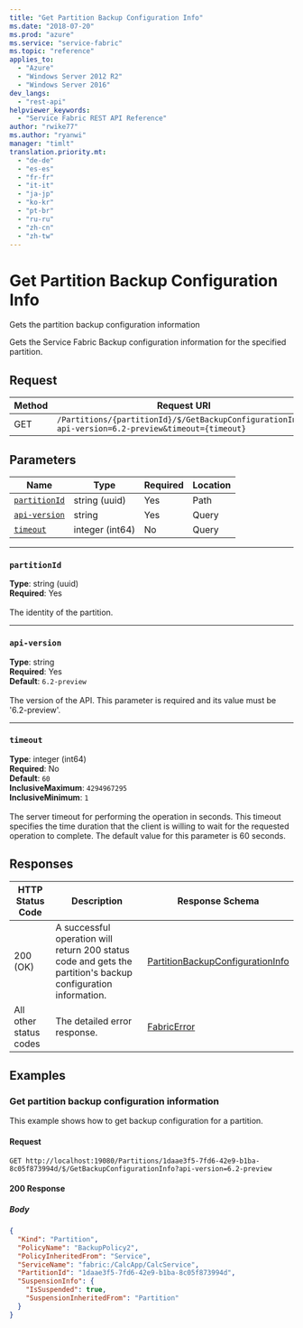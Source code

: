 ```yaml
---
title: "Get Partition Backup Configuration Info"
ms.date: "2018-07-20"
ms.prod: "azure"
ms.service: "service-fabric"
ms.topic: "reference"
applies_to: 
  - "Azure"
  - "Windows Server 2012 R2"
  - "Windows Server 2016"
dev_langs: 
  - "rest-api"
helpviewer_keywords: 
  - "Service Fabric REST API Reference"
author: "rwike77"
ms.author: "ryanwi"
manager: "timlt"
translation.priority.mt: 
  - "de-de"
  - "es-es"
  - "fr-fr"
  - "it-it"
  - "ja-jp"
  - "ko-kr"
  - "pt-br"
  - "ru-ru"
  - "zh-cn"
  - "zh-tw"
---
```

# Get Partition Backup Configuration Info
Gets the partition backup configuration information

Gets the Service Fabric Backup configuration information for the specified partition.


## Request
| Method | Request URI |
| ------ | ----------- |
| GET | `/Partitions/{partitionId}/$/GetBackupConfigurationInfo?api-version=6.2-preview&timeout={timeout}` |


## Parameters
| Name | Type | Required | Location |
| --- | --- | --- | --- |
| [`partitionId`](#partitionid) | string (uuid) | Yes | Path |
| [`api-version`](#api-version) | string | Yes | Query |
| [`timeout`](#timeout) | integer (int64) | No | Query |

____
### `partitionId`
__Type__: string (uuid) <br/>
__Required__: Yes<br/>
<br/>
The identity of the partition.

____
### `api-version`
__Type__: string <br/>
__Required__: Yes<br/>
__Default__: `6.2-preview` <br/>
<br/>
The version of the API. This parameter is required and its value must be '6.2-preview'.


____
### `timeout`
__Type__: integer (int64) <br/>
__Required__: No<br/>
__Default__: `60` <br/>
__InclusiveMaximum__: `4294967295` <br/>
__InclusiveMinimum__: `1` <br/>
<br/>
The server timeout for performing the operation in seconds. This timeout specifies the time duration that the client is willing to wait for the requested operation to complete. The default value for this parameter is 60 seconds.

## Responses

| HTTP Status Code | Description | Response Schema |
| --- | --- | --- |
| 200 (OK) | A successful operation will return 200 status code and gets the partition's backup configuration information.<br/> | [PartitionBackupConfigurationInfo](sfclient-model-partitionbackupconfigurationinfo.md) |
| All other status codes | The detailed error response.<br/> | [FabricError](sfclient-model-fabricerror.md) |

## Examples

### Get partition backup configuration information

This example shows how to get backup configuration for a partition.

#### Request
```
GET http://localhost:19080/Partitions/1daae3f5-7fd6-42e9-b1ba-8c05f873994d/$/GetBackupConfigurationInfo?api-version=6.2-preview
```

#### 200 Response
##### Body
```json
{
  "Kind": "Partition",
  "PolicyName": "BackupPolicy2",
  "PolicyInheritedFrom": "Service",
  "ServiceName": "fabric:/CalcApp/CalcService",
  "PartitionId": "1daae3f5-7fd6-42e9-b1ba-8c05f873994d",
  "SuspensionInfo": {
    "IsSuspended": true,
    "SuspensionInheritedFrom": "Partition"
  }
}
```

